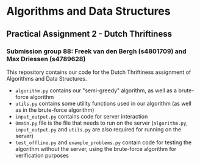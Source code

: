 # Algorithms and Data Structures
## Practical Assignment 2 - Dutch Thriftiness
### Submission group 88: Freek van den Bergh (s4801709) and Max Driessen (s4789628)

This repository contains our code for the Dutch Thriftiness assignment of Algorithms and Data Structures. 
+ `algorithm.py` contains our "semi-greedy" algorithm, as well as a brute-force algorithm
+ `utils.py` contains some utility functions used in our algorithm (as well as in the brute-force algorithm)
+ `input_output.py` contains code for server interaction
+ `0main.py` file is the file that needs to run on the server (`algorithm.py`, `input_output.py` and `utils.py` are also required for running on the server)
+ `test_offline.py` and `example_problems.py` contain code for testing the algorithm without the server, using the brute-force algorithm for verification purposes